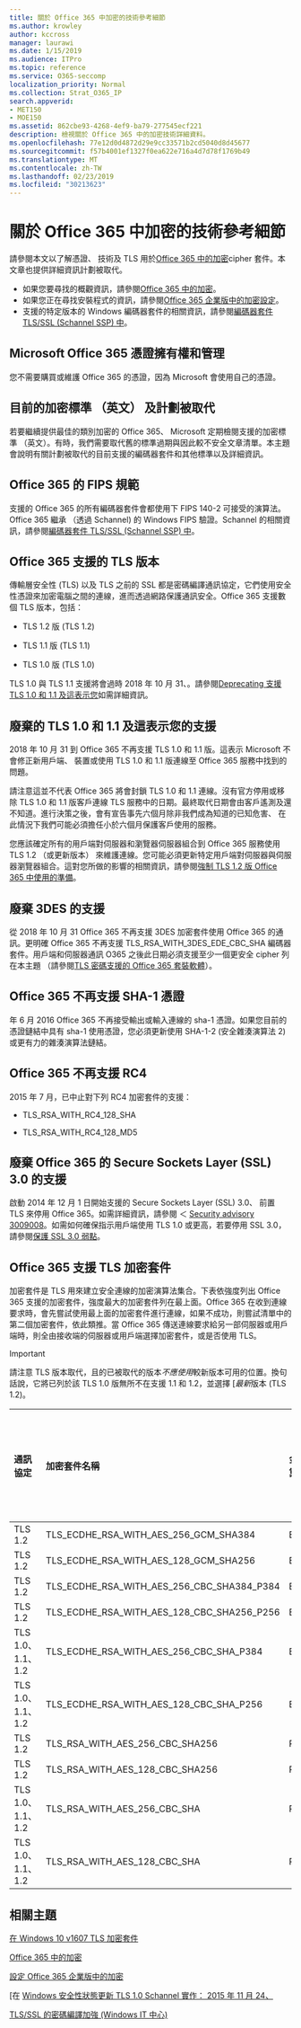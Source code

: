 ```yaml
---
title: 關於 Office 365 中加密的技術參考細節
ms.author: krowley
author: kccross
manager: laurawi
ms.date: 1/15/2019
ms.audience: ITPro
ms.topic: reference
ms.service: O365-seccomp
localization_priority: Normal
ms.collection: Strat_O365_IP
search.appverid:
- MET150
- MOE150
ms.assetid: 862cbe93-4268-4ef9-ba79-277545ecf221
description: 檢視關於 Office 365 中的加密技術詳細資料。
ms.openlocfilehash: 77e12d0d4872d29e9cc33571b2cd5040d8d45677
ms.sourcegitcommit: f57b4001ef1327f0ea622e716a4d7d78f1769b49
ms.translationtype: MT
ms.contentlocale: zh-TW
ms.lasthandoff: 02/23/2019
ms.locfileid: "30213623"
---
```

# <a name="technical-reference-details-about-encryption-in-office-365"></a>關於 Office 365 中加密的技術參考細節

請參閱本文以了解憑證、 技術及 TLS 用於[Office 365 中的加密](encryption.md)cipher 套件。本文章也提供詳細資訊計劃被取代。
  
- 如果您要尋找的概觀資訊，請參閱[Office 365 中的加密](encryption.md)。
- 如果您正在尋找安裝程式的資訊，請參閱[Office 365 企業版中的加密設定](set-up-encryption.md)。
- 支援的特定版本的 Windows 編碼器套件的相關資訊，請參閱[編碼器套件 TLS/SSL (Schannel SSP) 中](https://docs.microsoft.com/windows/desktop/SecAuthN/cipher-suites-in-schannel)。
    
## <a name="microsoft-office-365-certificate-ownership-and-management"></a>Microsoft Office 365 憑證擁有權和管理

您不需要購買或維護 Office 365 的憑證，因為 Microsoft 會使用自己的憑證。
  
## <a name="current-encryption-standards-and-planned-deprecations"></a>目前的加密標準 （英文） 及計劃被取代

若要繼續提供最佳的類別加密的 Office 365、 Microsoft 定期檢閱支援的加密標準 （英文）。有時，我們需要取代舊的標準過期與因此較不安全文章清單。本主題會說明有關計劃被取代的目前支援的編碼器套件和其他標準以及詳細資訊。 

## <a name="fips-compliance-for-office-365"></a>Office 365 的 FIPS 規範
支援的 Office 365 的所有編碼器套件會都使用下 FIPS 140-2 可接受的演算法。Office 365 繼承 （透過 Schannel) 的 Windows FIPS 驗證。Schannel 的相關資訊，請參閱[編碼器套件 TLS/SSL (Schannel SSP) 中](https://docs.microsoft.com/windows/desktop/SecAuthN/cipher-suites-in-schannel)。
  
## <a name="versions-of-tls-supported-by-office-365"></a>Office 365 支援的 TLS 版本

傳輸層安全性 (TLS) 以及 TLS 之前的 SSL 都是密碼編譯通訊協定，它們使用安全性憑證來加密電腦之間的連線，進而透過網路保護通訊安全。Office 365 支援數個 TLS 版本，包括：
  
- TLS 1.2 版 (TLS 1.2)
    
- TLS 1.1 版 (TLS 1.1)
    
- TLS 1.0 版 (TLS 1.0)
    
 TLS 1.0 與 TLS 1.1 支援將會過時 2018 年 10 月 31、。請參閱[Deprecating 支援 TLS 1.0 和 1.1 及這表示您](technical-reference-details-about-encryption.md#TLS11and12deprecation)如需詳細資訊。 
  
## <a name="deprecating-support-for-tls-10-and-11-and-what-this-means-for-you"></a>廢棄的 TLS 1.0 和 1.1 及這表示您的支援
<a name="TLS11and12deprecation"> </a>

2018 年 10 月 31 到 Office 365 不再支援 TLS 1.0 和 1.1 版。這表示 Microsoft 不會修正新用戶端、 裝置或使用 TLS 1.0 和 1.1 版連線至 Office 365 服務中找到的問題。

請注意這並不代表 Office 365 將會封鎖 TLS 1.0 和 1.1 連線。沒有官方停用或移除 TLS 1.0 和 1.1 版客戶連線 TLS 服務中的日期。最終取代日期會由客戶遙測及還不知道。進行決策之後，會有宣告事先六個月除非我們成為知道的已知危害、 在此情況下我們可能必須擔任小於六個月保護客戶使用的服務。

您應該確定所有的用戶端對伺服器和瀏覽器伺服器組合到 Office 365 服務使用 TLS 1.2 （或更新版本） 來維護連線。您可能必須更新特定用戶端對伺服器與伺服器瀏覽器組合。這對您所做的影響的相關資訊，請參閱[強制 TLS 1.2 版 Office 365 中使用的準備](https://support.microsoft.com/en-us/help/4057306/preparing-for-tls-1-2-in-office-365)。
  
## <a name="deprecating-support-for-3des"></a>廢棄 3DES 的支援
<a name="TLS11and12deprecation"> </a>

從 2018 年 10 月 31 Office 365 不再支援 3DES 加密套件使用 Office 365 的通訊。更明確 Office 365 不再支援 TLS_RSA_WITH_3DES_EDE_CBC_SHA 編碼器套件。用戶端和伺服器通訊 O365 之後此日期必須支援至少一個更安全 cipher 列在本主題 （請參閱[TLS 密碼支援的 Office 365 套裝軟體](technical-reference-details-about-encryption.md#TLSCipherSuites)）。
  
## <a name="deprecating-sha-1-certificate-support-in-office-365"></a>Office 365 不再支援 SHA-1 憑證
<a name="TLS11and12deprecation"> </a>

年 6 月 2016 Office 365 不再接受輸出或輸入連線的 sha-1 憑證。如果您目前的憑證鏈結中具有 sha-1 使用憑證，您必須更新使用 SHA-1-2 (安全雜湊演算法 2) 或更有力的雜湊演算法鏈結。
  
## <a name="deprecating-rc4-support-in-office-365"></a>Office 365 不再支援 RC4
<a name="TLS11and12deprecation"> </a>

2015 年 7 月，已中止對下列 RC4 加密套件的支援：
  
- TLS_RSA_WITH_RC4_128_SHA
    
- TLS_RSA_WITH_RC4_128_MD5
    
## <a name="deprecating-secure-sockets-layer-ssl-30-support-in-office-365"></a>廢棄 Office 365 的 Secure Sockets Layer (SSL) 3.0 的支援
<a name="TLS11and12deprecation"> </a>

啟動 2014 年 12 月 1 日開始支援的 Secure Sockets Layer (SSL) 3.0、 前置 TLS 來停用 Office 365。如需詳細資訊，請參閱 ＜ [Security advisory 3009008](https://technet.microsoft.com/library/security/3009008.aspx)。如需如何確保指示用戶端使用 TLS 1.0 或更高，若要停用 SSL 3.0，請參閱[保護 SSL 3.0 弱點](http://blogs.office.com/2014/10/29/protecting-ssl-3-0-vulnerability/)。
  
## <a name="tls-cipher-suites-supported-by-office-365"></a>Office 365 支援 TLS 加密套件
<a name="TLSCipherSuites"> </a>

加密套件是 TLS 用來建立安全連線的加密演算法集合。下表依強度列出 Office 365 支援的加密套件，強度最大的加密套件列在最上面。Office 365 在收到連線要求時，會先嘗試使用最上面的加密套件進行連線，如果不成功，則嘗試清單中的第二個加密套件，依此類推。當 Office 365 傳送連線要求給另一部伺服器或用戶端時，則全由接收端的伺服器或用戶端選擇加密套件，或是否使用 TLS。

> [!IMPORTANT]
> 請注意 TLS 版本取代，且的已被取代的版本*不應使用*較新版本可用的位置。換句話說，它將已列於該 TLS 1.0 版無所不在支援 1.1 和 1.2，並選擇 [*最新*版本 (TLS 1.2)。
  
|**通訊協定**|**加密套件名稱**|**金鑰交換演算法/強度**|**完整轉寄密碼支援**|**驗證演算法/強度**|**加密/強度**|
|:-----|:-----|:-----|:-----|:-----|:-----|
|TLS 1.2  <br/> |TLS_ECDHE_RSA_WITH_AES_256_GCM_SHA384  <br/> |ECDH/192  <br/> |是  <br/> |RSA/112  <br/> |AES/256  <br/> |
|TLS 1.2  <br/> |TLS_ECDHE_RSA_WITH_AES_128_GCM_SHA256  <br/> |ECDH/128  <br/> |是  <br/> |RSA/112  <br/> |AES/128  <br/> |
|TLS 1.2  <br/> |TLS_ECDHE_RSA_WITH_AES_256_CBC_SHA384_P384  <br/> |ECDH/192  <br/> |是  <br/> |RSA/112  <br/> |AES/256  <br/> |
|TLS 1.2  <br/> |TLS_ECDHE_RSA_WITH_AES_128_CBC_SHA256_P256  <br/> |ECDH/128  <br/> |是  <br/> |RSA/112  <br/> |AES/128  <br/> |
|TLS 1.0、1.1、1.2  <br/> |TLS_ECDHE_RSA_WITH_AES_256_CBC_SHA_P384  <br/> |ECDH/192  <br/> |是  <br/> |RSA/112  <br/> |AES/256  <br/> |
|TLS 1.0、1.1、1.2  <br/> |TLS_ECDHE_RSA_WITH_AES_128_CBC_SHA_P256  <br/> |ECDH/128  <br/> |是  <br/> |RSA/112  <br/> |AES/128  <br/> |
|TLS 1.2  <br/> |TLS_RSA_WITH_AES_256_CBC_SHA256  <br/> |RSA/112  <br/> |否  <br/> |RSA/112  <br/> |AES/256  <br/> |
|TLS 1.2  <br/> |TLS_RSA_WITH_AES_128_CBC_SHA256  <br/> |RSA/112  <br/> |否  <br/> |RSA/112  <br/> |AES/128  <br/> |
|TLS 1.0、1.1、1.2  <br/> |TLS_RSA_WITH_AES_256_CBC_SHA  <br/> |RSA/112  <br/> |否  <br/> |RSA/112  <br/> |AES/256  <br/> |
|TLS 1.0、1.1、1.2  <br/> |TLS_RSA_WITH_AES_128_CBC_SHA  <br/> |RSA/112  <br/> |否  <br/> |RSA/112  <br/> |AES/128  <br/> |
   
## <a name="related-topics"></a>相關主題
[在 Windows 10 v1607 TLS 加密套件](https://docs.microsoft.com/windows/desktop/SecAuthN/tls-cipher-suites-in-windows-10-v1607)

[Office 365 中的加密](encryption.md)
  
[設定 Office 365 企業版中的加密](set-up-encryption.md)
  
[在 [Windows 安全性狀態更新 TLS 1.0 Schannel 實作： 2015 年 11 月 24、](https://support.microsoft.com/kb/3117336)
  
[TLS/SSL 的密碼編譯加強 (Windows IT 中心)](https://technet.microsoft.com/en-us/library/cc766285%28v=ws.10%29.aspx)
  

